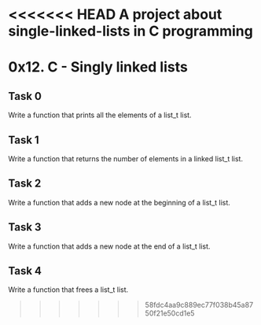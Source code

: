 <<<<<<< HEAD
A project about single-linked-lists in C programming
=======
# 0x12. C - Singly linked lists
## Task 0

Write a function that prints all the elements of a list_t list.
## Task 1

Write a function that returns the number of elements in a linked list_t list.
## Task 2

Write a function that adds a new node at the beginning of a list_t list.
## Task 3

Write a function that adds a new node at the end of a list_t list.
## Task 4

Write a function that frees a list_t list.
>>>>>>> 58fdc4aa9c889ec77f038b45a8750f21e50cd1e5
